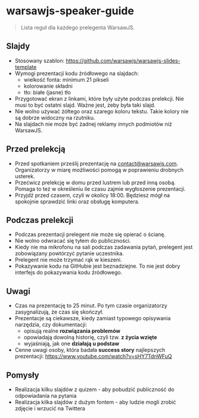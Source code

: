 # warsawjs-speaker-guide

> Lista reguł dla każdego prelegenta WarsawJS. 

## Slajdy

* Stosowany szablon: https://github.com/warsawjs/warsawjs-slides-template
* Wymogi prezentacji kodu źródłowego na slajdach:
    * wielkość fonta: minimum 21 pikseli
    * kolorowanie składni
    * tło: białe (jasne) tło
* Przygotować ekran z linkami, które były użyte podczas prelekcji. Nie musi 
to być ostatni slajd. Ważne jest, żeby była taki slajd.
* Nie wolno używać żółtego oraz szarego koloru tekstu. Takie kolory nie są 
dobrze widoczny na rzutniku.
* Na slajdach nie może być żadnej reklamy innych podmiotów niż WarsawJS.

## Przed prelekcją

* Przed spotkaniem prześlij prezentację na contact@warsawjs.com.
Organizatorzy w miarę możliwości pomogą w poprawieniu drobnych usterek.
* Przećwicz prelekcję w domu przed lustrem lub przed inną osobą.  Pomaga to 
też w określeniu ile czasu zajmie wygłoszenie prezentacji.
* Przyjdź przed czasem, czyli w okolicy 18:00. Będziesz mógł na spokojnie
sprawdzić linki oraz obsługę komputera.

## Podczas prelekcji

* Podczas prezentacji prelegent nie może się opierać o ścianę.
* Nie wolno odwracać się tyłem do publiczności.
* Kiedy nie ma mikrofonu na sali podczas zadawania pytań, prelegent jest
zobowiązany powtórzyć pytanie uczestnika.
* Prelegent nie może trzymać rąk w kieszeni.
* Pokazywanie kodu na GitHubie jest beznadziejne. To nie jest dobry interfejs
do pokazywania kodu źródłowego.

## Uwagi

* Czas na prezentację to 25 minut. Po tym czasie organizatorzy zasygnalizują,
że czas się skończył.
* Prezentacje są ciekawsze, kiedy zamiast typowego opisywania narzędzia,
czy dokumentacji:
    * opisują realne **rozwiązania problemów**
    * opowiadają dowolną historię, czyli tzw. **z życia wzięte**
    * wyjaśniają, jak one **działają u podstaw**
* Cenne uwagi osoby, która badała **success story** najlepszych prezentacji:
https://www.youtube.com/watch?v=sHY7TdnWFuQ

## Pomysły

* Realizacja kilku slajdów z quizem - aby pobudzić publiczność do odpowiadania na pytania
* Realizacja kilka slajdów z dużym fontem - aby ludzie mogli zrobić zdjęcie i wrzucić na Twittera
